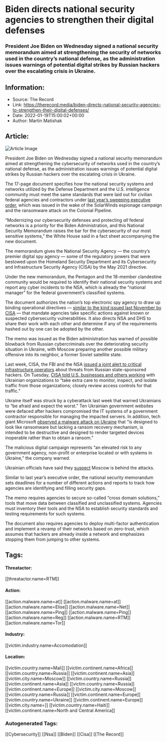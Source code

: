 # Biden directs national security agencies to strengthen their digital defenses
### President Joe Biden on Wednesday signed a national security memorandum aimed at strengthening the security of networks used in the country’s national defense, as the administration issues warnings of potential digital strikes by Russian hackers over the escalating crisis in Ukraine.

## Information:
+ Source: The Record
+ Link: https://therecord.media/biden-directs-national-security-agencies-to-strengthen-their-digital-defenses/
+ Date: 2022-01-19T15:00:02+00:00
+ Author: Martin Matishak


## Article:
![Article Image](https://therecord.media/wp-content/uploads/2022/01/joe-biden-flag-US.jpg)

President Joe Biden on Wednesday signed a national security memorandum aimed at strengthening the cybersecurity of networks used in the country’s national defense, as the administration issues warnings of potential digital strikes by Russian hackers over the escalating crisis in Ukraine.


The 17-page document specifies how the national security systems and networks utilized by the Defense Department and the U.S. intelligence community must meet the same standards that were laid out for civilian federal agencies and contractors under [last year’s sweeping executive order](https://www.whitehouse.gov/briefing-room/presidential-actions/2021/05/12/executive-order-on-improving-the-nations-cybersecurity/), which was issued in the wake of the SolarWinds espionage campaign and the ransomware attack on the Colonial Pipeline.


“Modernizing our cybersecurity defenses and protecting *all* federal networks is a priority for the Biden Administration, and this National Security Memorandum raises the bar for the cybersecurity of our most sensitive systems,” the White House said in a fact sheet accompanying the new document.


The memorandum gives the National Security Agency — the country’s premier digital spy agency — some of the regulatory powers that were bestowed upon the Homeland Security Department and its Cybersecurity and Infrastructure Security Agency (CISA) by the May 2021 directive.


Under the new memorandum, the Pentagon and the 18-member clandestine community would be required to identify their national security systems and report any cyber incidents to the NSA, which is already the “national manager” for the federal government’s classified systems.


The document authorizes the nation’s top electronic spy agency to draw up binding operational directives — [similar to the kind issued last November by CISA](https://therecord.media/cisa-creates-catalog-of-known-exploited-vulnerabilities-orders-agencies-to-patch/) — that mandate agencies take specific actions against known or suspected cybersecurity vulnerabilities. It also directs NSA and DHS to share their work with each other and determine if any of the requirements hashed out by one can be adopted by the other.


The memo was issued as the Biden administration has warned of possible blowback from Russian cybercriminals over the deteriorating security situation in Ukraine, with Moscow preparing another possible military offensive into its neighbor, a former Soviet satellite state.


Last week, CISA, the FBI and the NSA [issued a joint alert to critical infrastructure operators](https://therecord.media/us-warns-of-russian-state-sponsored-attacks-on-critical-infrastructure/) about threats from Russian state-sponsored hackers. On Tuesday, [CISA told U.S. businesses and others working](https://www.cisa.gov/sites/default/files/publications/CISA_Insights-Implement_Cybersecurity_Measures_Now_to_Protect_Against_Critical_Threats_508C.pdf) with Ukrainian organizations to “take extra care to monitor, inspect, and isolate traffic from those organizations; closely review access controls for that traffic.”


Ukraine itself was struck by a cyberattack last week that warned Ukrainians to “be afraid and expect the worst.” Ten Ukrainian government websites were defaced after hackers compromised the IT systems of a government contractor responsible for managing the impacted servers. In addition, tech giant Microsoft [observed a malware attack on Ukraine](https://www.microsoft.com/security/blog/2022/01/15/destructive-malware-targeting-ukrainian-organizations/) that “is designed to look like ransomware but lacking a ransom recovery mechanism, is intended to be destructive and designed to render targeted devices inoperable rather than to obtain a ransom.”


The malicious digital campaign represents “an elevated risk to any government agency, non-profit or enterprise located or with systems in Ukraine,” the company warned.


Ukrainian officials have said they [suspect](https://thedigital.gov.ua/news/rosiya-mae-namir-zniziti-doviru-do-vladi-feykami-pro-vrazlivist-kritichnoi-informatsiynoi-infrastrukturi-ta-zliv-danikh-ukraintsiv) Moscow is behind the attacks.


Similar to last year’s executive order, the national security memorandum sets deadlines for a number of different actions and reports to track how agencies are identifying and filling security gaps. 


The memo requires agencies to secure so-called “cross domain solutions,” tools that move data between classified and unclassified systems. Agencies must inventory their tools and the NSA to establish security standards and testing requirements for such systems.


The document also requires agencies to deploy multi-factor authentication and implement a revamp of their networks based on zero-trust, which assumes that hackers are already inside a network and emphasizes stopping them from jumping to other systems.





## Tags:

#### Threatactor:
[[threatactor.name=RTM]]

#### Action:
[[action.malware.name=at]] [[action.malware.name=at]] [[action.malware.name=Elise]] [[action.malware.name=Net]] [[action.malware.name=Ping]] [[action.malware.name=Ping]] [[action.malware.name=Reg]] [[action.malware.name=RTM]] [[action.malware.name=Tor]]

#### Industry:
[[victim.industry.name=Accomodation]]

#### Location:
[[victim.country.name=Mali]] [[victim.continent.name=Africa]] [[victim.country.name=Russia]] [[victim.continent.name=Asia]] [[victim.city.name=Moscow]] [[victim.country.name=Russia]] [[victim.continent.name=Asia]] [[victim.country.name=Russia]] [[victim.continent.name=Europe]] [[victim.city.name=Moscow]] [[victim.country.name=Russia]] [[victim.continent.name=Europe]] [[victim.country.name=Ukraine]] [[victim.continent.name=Europe]] [[victim.city.name=]] [[victim.country.name=Haiti]] [[victim.continent.name=North and Central America]]

### Autogenerated Tags:
[[Cybersecurity]] [[Nsa]] [[Biden]] [[Cisa]] [[The Record]]

